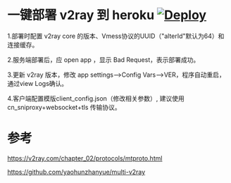 # 一键部署 v2ray 到 heroku [![Deploy](https://www.herokucdn.com/deploy/button.png)](https://heroku.com/deploy)

1.部署时配置 v2ray core 的版本、Vmess协议的UUID（"alterId"默认为64）和连接缓存。

2.服务端部署后，应 open app ，显示 Bad Request，表示部署成功。

3.更新 v2ray 版本，修改 app settings-->Config Vars-->VER，程序自动重启，通过view Logs确认。

4.客户端配置模版client_config.json（修改相关参数）, 建议使用 cn_sniproxy+websocket+tls 传输协议。


# 参考 
https://v2ray.com/chapter_02/protocols/mtproto.html

https://github.com/yaohunzhanyue/multi-v2ray
